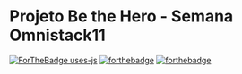 # Projeto Be the Hero - Semana Omnistack11
[![ForTheBadge uses-js](http://ForTheBadge.com/images/badges/uses-js.svg)](http://ForTheBadge.com)
[![forthebadge](https://forthebadge.com/images/badges/uses-html.svg)](https://forthebadge.com)
[![forthebadge](https://forthebadge.com/images/badges/uses-css.svg)](https://forthebadge.com)

[github-languages-image]: https://img.shields.io/github/languages/top/commonality/getting-started-inner-source.svg?style=flat-square
[github-language-count-image]: https://img.shields.io/github/languages/count/commonality/getting-started-inner-source.svg?style=flat-square


